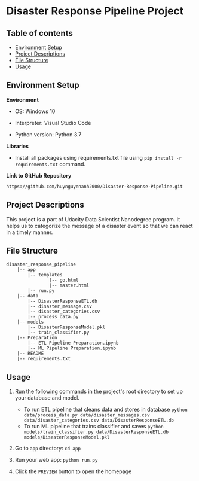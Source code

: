 # **Disaster Response Pipeline Project**


## **Table of contents**

- [Environment Setup](#environment-setup)
- [Project Descriptions](#project-descriptions)
- [File Structure](#file-structure)
- [Usage](#usage)


## **Environment Setup**

**Environment**
- OS: Windows 10

- Interpreter: Visual Studio Code

- Python version: Python 3.7

**Libraries**
- Install all packages using requirements.txt file using `pip install -r requirements.txt` command.

**Link to GitHub Repository**

`https://github.com/huynguyenanh2000/Disaster-Response-Pipeline.git`


## **Project Descriptions**

This project is a part of Udacity Data Scientist Nanodegree program. It helps us to categorize the message of a disaster event so that we can react in a timely manner.

## **File Structure**

~~~~~~~
disaster_response_pipeline
    |-- app
        |-- templates
                |-- go.html
                |-- master.html
        |-- run.py
    |-- data
        |-- DisasterResponseETL.db
        |-- disaster_message.csv
        |-- disaster_categories.csv
        |-- process_data.py
    |-- models
        |-- DisasterResponseModel.pkl
        |-- train_classifier.py
    |-- Preparation
        |-- ETL Pipeline Preparation.ipynb
        |-- ML Pipeline Preparation.ipynb
    |-- README
    |-- requirements.txt
~~~~~~~


## **Usage**

1. Run the following commands in the project's root directory to set up your database and model.

    - To run ETL pipeline that cleans data and stores in database
        `python data/process_data.py data/disaster_messages.csv data/disaster_categories.csv data/DisasterResponseETL.db`
    - To run ML pipeline that trains classifier and saves
        `python models/train_classifier.py data/DisasterResponseETL.db models/DisasterResponseModel.pkl`

2. Go to `app` directory: `cd app`

3. Run your web app: `python run.py`

4. Click the `PREVIEW` button to open the homepage
